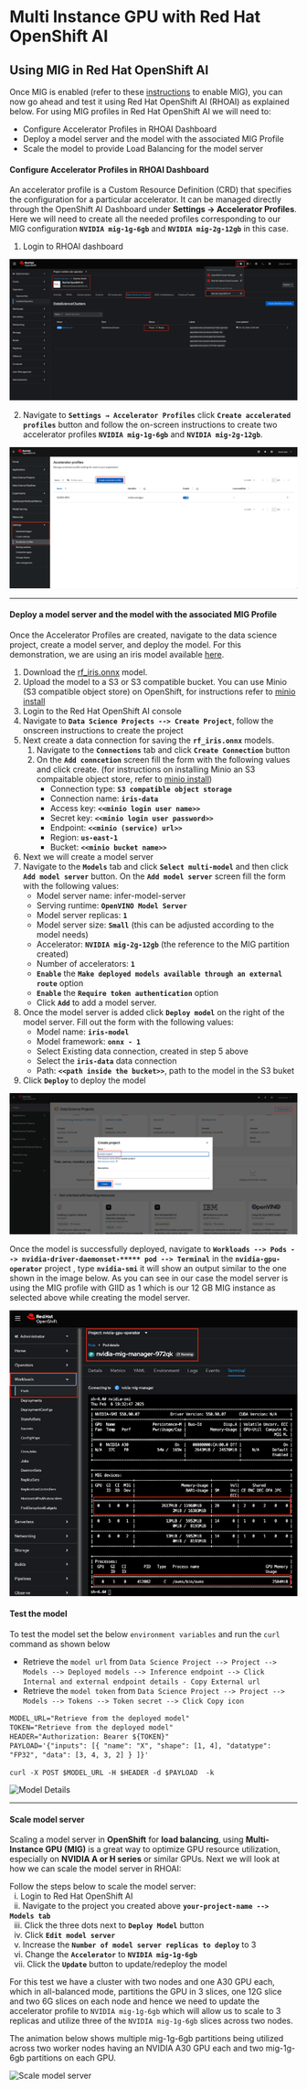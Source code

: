 # Multi Instance GPU with Red Hat OpenShift AI

## Using MIG in Red Hat OpenShift AI
Once MIG is enabled (refer to these [instructions](https://github.com/rohitralhan/RHOAI-NVIDIA-MIG-GPU/blob/main/README.md) to enable MIG), you can now go ahead and test it using Red Hat OpenShift AI (RHOAI) as explained below.
For using MIG profiles in Red Hat OpenShift AI we will need to:

 - Configure Accelerator Profiles in RHOAI Dashboard
 - Deploy a model server and the model with the associated MIG Profile
 - Scale the model to provide Load Balancing for the model server

#### Configure Accelerator Profiles in RHOAI Dashboard
An accelerator profile is a Custom Resource Definition (CRD) that specifies the configuration for a particular accelerator. It can be managed directly through the OpenShift AI Dashboard under **Settings → Accelerator Profiles**. Here we will need to create all the needed profiles corresponding to our MIG configuration **```NVIDIA mig-1g-6gb```** and **```NVIDIA mig-2g-12gb```** in this case.

 1. Login to RHOAI dashboard
 
![Login to RHOAI](https://raw.githubusercontent.com/rohitralhan/MIG-with-RHOAI/refs/heads/main/images/RHOAILoginOut.gif)

 2. Navigate to **`Settings → Accelerator Profiles`** click **`Create accelerated profiles`** button and follow the on-screen instructions to create two accelerator profiles **```NVIDIA mig-1g-6gb```** and **```NVIDIA mig-2g-12gb```**.

![Accelerator Profiles](https://raw.githubusercontent.com/rohitralhan/MIG-with-RHOAI/refs/heads/main/images/CreateAccProfileOut.gif)

---
#### Deploy a model server and the model with the associated MIG Profile
Once the Accelerator Profiles are created, navigate to the data science project, create a model server, and deploy the model. 
For this demonstration, we are using an iris model available [here](https://github.com/rohitralhan/MIG-with-RHOAI/raw/refs/heads/main/models/rf_iris.onnx). 

 1. Download the [rf_iris.onnx](https://github.com/rohitralhan/MIG-with-RHOAI/raw/refs/heads/main/models/rf_iris.onnx) model.
 2. Upload the model to a S3 or S3 compatible bucket. You can use Minio (S3 compatible object store) on OpenShift, for instructions refer to [minio install](https://ai-on-openshift.io/tools-and-applications/minio/minio/) 
 3. Login to the Red Hat OpenShift AI console 
 4. Navigate to **`Data Science Projects --> Create Project`**, follow the onscreen instructions to create the project
 5. Next create a data connection for saving the **`rf_iris.onnx`** models.
	 1. Navigate to the **`Connections`** tab and click **`Create Connection`** button
	 2. On the **`Add conncetion`** screen fill the form with the following values and click create. (for instructions on installing Minio an S3 compaitable object store, refer to [minio install](https://ai-on-openshift.io/tools-and-applications/minio/minio/))
		- Connection type: **`S3 compatible object storage`**
		- Connection name: **`iris-data`**
		- Access key: **`<<minio login user name>>`**
		- Secret key: **`<<minio login user password>>`**
		- Endpoint: **`<<minio (service) url>>`**
		- Region: **`us-east-1`**
		- Bucket: **`<<minio bucket name>>`**
 6. Next we will create a model server 
 7. Navigate to the **`Models`** tab and click **`Select multi-model`** and then click **`Add model server`** button. On the **`Add model server`** screen fill the form with the following values:
	- Model server name: infer-model-server
	- Serving runtime: **`OpenVINO Model Server`**
	- Model server replicas: **`1`**
	- Model server size: **`Small`** (this can be adjusted according to the model needs)
	- Accelerator: **`NVIDIA mig-2g-12gb`** (the reference to the MIG partition created)
	- Number of accelerators: **`1`**
	- **`Enable`** the **`Make deployed models available through an external route`** option
	- **`Enable`** the **`Require token authentication`** option
 	- Click **```Add```** to add a model server.
 8. Once the model server is added click **`Deploy model`** on the right of the model server. Fill out the form with the following values:
	- Model name:  **`iris-model`**
	- Model framework:  **`onnx - 1`**
	- Select  Existing data connection, created in step 5 above
	- Select the  **`iris-data`**  data connection
	- Path:  **`<<path inside the bucket>>`**, path to the model in the S3 buket
9. Click **`Deploy`** to deploy the model

![Model Deployment](https://raw.githubusercontent.com/rohitralhan/MIG-with-RHOAI/refs/heads/main/images/DeployOut.gif)

Once the model is successfully deployed, navigate to  **```Workloads --> Pods --> nvidia-driver-daemonset-***** pod --> Terminal```** in the **```nvidia-gpu-operator```** project ,  type **```nvidia-smi```** it will show an output similar to the one shown in the image below. As you can see in our case the model server is using the MIG profile with GIID as 1 which is our 12 GB MIG instance as selected above while creating the model server.

![NVIDIA SMI Output](https://raw.githubusercontent.com/rohitralhan/MIG-with-RHOAI/refs/heads/main/images/NvidiaMig-2g.png)

#### Test the model

To test the model set the below `environment variables` and run the `curl` command as shown below

- Retrieve the `model url` from `Data Science Project --> Project --> Models --> Deployed models --> Inference endpoint --> Click Internal and external endpoint details - Copy External url`
- Retrieve the `model token` from `Data Science Project --> Project --> Models --> Tokens --> Token secret --> Click Copy icon`

```
MODEL_URL="Retrieve from the deployed model" 
TOKEN="Retrieve from the deployed model"
HEADER="Authorization: Bearer ${TOKEN}"
PAYLOAD='{"inputs": [{ "name": "X", "shape": [1, 4], "datatype": "FP32", "data": [3, 4, 3, 2] } ]}'
```

```curl -X POST $MODEL_URL -H $HEADER -d $PAYLOAD  -k```


![Model Details](https://raw.githubusercontent.com/rohitralhan/MIG-with-RHOAI/refs/heads/main/images/model-details.gif)

---
#### Scale model server
Scaling a model server in **OpenShift** for **load balancing**, using **Multi-Instance GPU (MIG)** is a great way to optimize GPU resource utilization, especially on **NVIDIA  A or H series** or similar GPUs. Next we will look at how we can scale the model server in RHOAI:

Follow the steps below to scale the model server:<BR>
&nbsp;&nbsp;i. Login to Red Hat OpenShift AI<BR>
&nbsp;&nbsp;ii. Navigate to the project you created above **```your-project-name --> Models tab```**<BR>
&nbsp;&nbsp;iii. Click the three dots next to **```Deploy Model```** button<BR>
&nbsp;&nbsp;iv. Click **```Edit model server```**<BR>
&nbsp;&nbsp;v. Increase the **```Number of model server replicas to deploy```** to 3<BR>
&nbsp;&nbsp;vi. Change the **```Accelerator```** to **```NVIDIA mig-1g-6gb```**<BR>
&nbsp;&nbsp;vii. Click the **```Update```** button to update/redeploy the model<BR>

For this test we have a cluster with two nodes and one A30 GPU each, which in all-balanced mode, partitions the GPU in 3 slices, one 12G slice and two 6G slices on each node and hence we need to update the accelerator profile to `NVIDIA mig-1g-6gb` which will allow us to scale to 3 replicas and utilize three of the `NVIDIA mig-1g-6gb` slices across two nodes.

The animation below shows multiple mig-1g-6gb partitions being utilized across two worker nodes having an NVIDIA A30 GPU each and two mig-1g-6gb partitions on each GPU.

![Scale model server](https://raw.githubusercontent.com/rohitralhan/MIG-with-RHOAI/refs/heads/main/images/ScaleDeployOut.gif)
